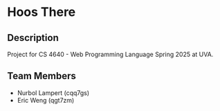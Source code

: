 # Hoos There

## Description

Project for CS 4640 - Web Programming Language Spring 2025 at UVA.

## Team Members

- Nurbol Lampert (cqq7gs)
- Eric Weng (qgt7zm)

